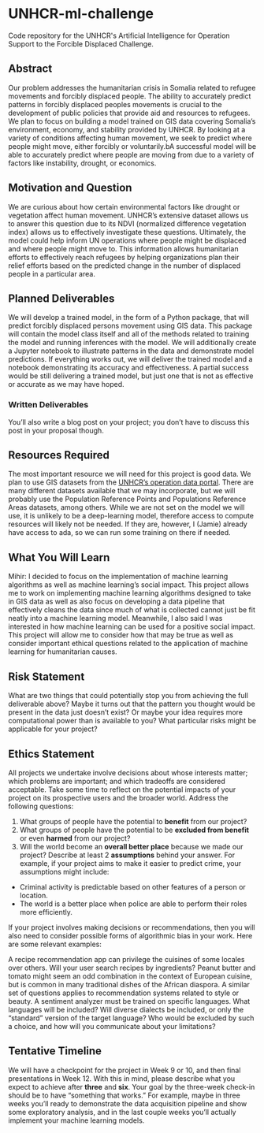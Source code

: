 # UNHCR-ml-challenge
Code repository for the UNHCR's Artificial Intelligence for Operation Support to the Forcible Displaced Challenge.

## Abstract
Our problem addresses the humanitarian crisis in Somalia related to refugee movements and forcibly displaced people. The ability to accurately predict patterns in forcibly displaced peoples movements is crucial to the development of public policies that provide aid and resources to refugees. We plan to focus on building a model trained on GIS data covering Somalia’s environment, economy, and stability provided by UNHCR. By looking at a variety of conditions affecting human movement, we seek to predict where people might move, either forcibly or voluntarily.bA successful model will be able to accurately predict where people are moving from due to a variety of factors like instability, drought, or economics. 

## Motivation and Question
We are curious about how certain environmental factors like drought or vegetation affect human movement. UNHCR’s extensive dataset allows us to answer this question due to its NDVI (normalized difference vegetation index) allows us to effectively investigate these questions. Ultimately, the model could help inform UN operations where people might be displaced and where people might move to. This information allows humanitarian efforts to effectively reach refugees by helping organizations plan their relief efforts based on the predicted change in the number of displaced people in a particular area.

## Planned Deliverables
We will develop a trained model, in the form of a Python package, that will predict forcibly displaced persons movement using GIS data. This package will contain the model class itself and all of the methods related to training the model and running inferences with the model. We will additionally create a Jupyter notebook to illustrate patterns in the data and demonstrate model predictions. If everything works out, we will deliver the trained model and a notebook demonstrating its accuracy and effectiveness. A partial success would be still delivering a trained model, but just one that is not as effective or accurate as we may have hoped. 

### Written Deliverables
You’ll also write a blog post on your project; you don’t have to discuss this post in your proposal though.

## Resources Required
The most important resource we will need for this project is good data. We plan to use GIS datasets from the [UNHCR’s operation data portal](https://data.unhcr.org/en/geoservices/). There are many different datasets available that we may incorporate, but we will probably use the Population Reference Points and Populations Reference Areas datasets, among others. While we are not set on the model we will use, it is unlikely to be a deep-learning model, therefore access to compute resources will likely not be needed. If they are, however, I (Jamie) already have access to ada, so we can run some training on there if needed.

## What You Will Learn
Mihir: I decided to focus on the implementation of machine learning algorithms as well as machine learning’s social impact. This project allows me to work on implementing machine learning algorithms designed to take in GIS data as well as also focus on developing a data pipeline that effectively cleans the data since much of what is collected cannot just be fit neatly into a machine learning model. Meanwhile, I also said I was interested in how machine learning can be used for a positive social impact. This project will allow me to consider how that may be true as well as consider important ethical questions related to the application of machine learning for humanitarian causes.

## Risk Statement
What are two things that could potentially stop you from achieving the full deliverable above? Maybe it turns out that the pattern you thought would be present in the data just doesn’t exist? Or maybe your idea requires more computational power than is available to you? What particular risks might be applicable for your project?

## Ethics Statement
All projects we undertake involve decisions about whose interests matter; which problems are important; and which tradeoffs are considered acceptable. Take some time to reflect on the potential impacts of your project on its prospective users and the broader world. Address the following questions:

1. What groups of people have the potential to **benefit** from our project?
2. What groups of people have the potential to be **excluded from benefit** or even **harmed** from our project?
3. Will the world become an **overall better place** because we made our project? Describe at least 2 **assumptions** behind your answer. For example, if your project aims to make it easier to predict crime, your assumptions might include:
  - Criminal activity is predictable based on other features of a person or location.
  - The world is a better place when police are able to perform their roles more efficiently.

If your project involves making decisions or recommendations, then you will also need to consider possible forms of algorithmic bias in your work. Here are some relevant examples:

A recipe recommendation app can privilege the cuisines of some locales over others. Will your user search recipes by ingredients? Peanut butter and tomato might seem an odd combination in the context of European cuisine, but is common in many traditional dishes of the African diaspora. A similar set of questions applies to recommendation systems related to style or beauty.
A sentiment analyzer must be trained on specific languages. What languages will be included? Will diverse dialects be included, or only the “standard” version of the target language? Who would be excluded by such a choice, and how will you communicate about your limitations?

## Tentative Timeline
We will have a checkpoint for the project in Week 9 or 10, and then final presentations in Week 12. With this in mind, please describe what you expect to achieve after **three** and **six**. Your goal by the three-week check-in should be to have “something that works.” For example, maybe in three weeks you’ll ready to demonstrate the data acquisition pipeline and show some exploratory analysis, and in the last couple weeks you’ll actually implement your machine learning models.
